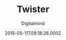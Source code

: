 ---
title: Twister
github: 'https://github.com/DigitalMindCH/twister'
demo: 'http://digitalmind.ch/themes/twister-jekyll-theme/demo/'
author: Digitalmind
ssg:
  - Jekyll
cms:
  - No Cms
date: 2015-05-11T09:18:26.000Z
github_branch: master
description: a free multimedia jekyll theme
stale: true
---